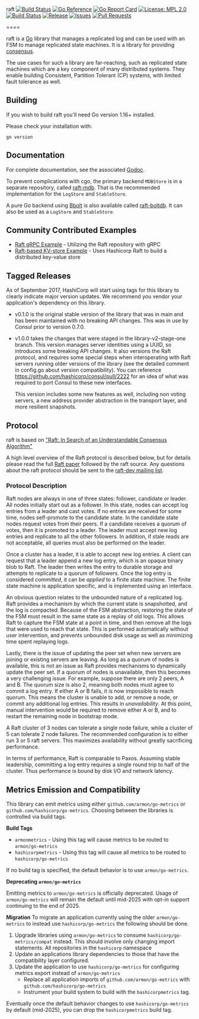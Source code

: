 raft [![Build Status](https://github.com/hashicorp/raft/workflows/ci/badge.svg)](https://github.com/hashicorp/raft/actions)
[![Go Reference](https://pkg.go.dev/badge/github.com/hashicorp/raft.svg)](https://pkg.go.dev/github.com/hashicorp/raft)
[![Go Report Card](https://goreportcard.com/badge/github.com/hashicorp/raft)](https://goreportcard.com/report/github.com/hashicorp/raft)
[![License: MPL 2.0](https://img.shields.io/badge/License-MPL%202.0-brightgreen.svg)](https://opensource.org/licenses/MPL-2.0)
[![Build Status](https://github.com/hashicorp/raft/actions/workflows/ci.yml/badge.svg)](https://github.com/hashicorp/raft/actions)
[![Release](https://img.shields.io/github/v/release/hashicorp/raft)](https://github.com/hashicorp/raft/releases)
[![Issues](https://img.shields.io/github/issues/hashicorp/raft)](https://github.com/hashicorp/raft/issues)
[![Pull Requests](https://img.shields.io/github/issues-pr/hashicorp/raft)](https://github.com/hashicorp/raft/pulls)

====

raft is a [Go](http://www.golang.org) library that manages a replicated
log and can be used with an FSM to manage replicated state machines. It
is a library for providing [consensus](http://en.wikipedia.org/wiki/Consensus_(computer_science)).

The use cases for such a library are far-reaching, such as replicated state
machines which are a key component of many distributed systems. They enable
building Consistent, Partition Tolerant (CP) systems, with limited
fault tolerance as well.

## Building

If you wish to build raft you'll need Go version 1.16+ installed.

Please check your installation with:

```
go version
```

## Documentation

For complete documentation, see the associated [Godoc](http://godoc.org/github.com/hashicorp/raft).

To prevent complications with cgo, the primary backend `MDBStore` is in a separate repository,
called [raft-mdb](http://github.com/hashicorp/raft-mdb). That is the recommended implementation
for the `LogStore` and `StableStore`.

A pure Go backend using [Bbolt](https://github.com/etcd-io/bbolt) is also available called
[raft-boltdb](https://github.com/hashicorp/raft-boltdb). It can also be used as a `LogStore`
and `StableStore`.


## Community Contributed Examples 
- [Raft gRPC Example](https://github.com/Jille/raft-grpc-example) - Utilizing the Raft repository with gRPC
- [Raft-based KV-store Example](https://github.com/otoolep/hraftd) - Uses Hashicorp Raft to build a distributed key-value store


## Tagged Releases

As of September 2017, HashiCorp will start using tags for this library to clearly indicate
major version updates. We recommend you vendor your application's dependency on this library.

* v0.1.0 is the original stable version of the library that was in main and has been maintained
with no breaking API changes. This was in use by Consul prior to version 0.7.0.

* v1.0.0 takes the changes that were staged in the library-v2-stage-one branch. This version
manages server identities using a UUID, so introduces some breaking API changes. It also versions
the Raft protocol, and requires some special steps when interoperating with Raft servers running
older versions of the library (see the detailed comment in config.go about version compatibility).
You can reference https://github.com/hashicorp/consul/pull/2222 for an idea of what was required
to port Consul to these new interfaces.

    This version includes some new features as well, including non voting servers, a new address
    provider abstraction in the transport layer, and more resilient snapshots.

## Protocol

raft is based on ["Raft: In Search of an Understandable Consensus Algorithm"](https://raft.github.io/raft.pdf)

A high level overview of the Raft protocol is described below, but for details please read the full
[Raft paper](https://raft.github.io/raft.pdf)
followed by the raft source. Any questions about the raft protocol should be sent to the
[raft-dev mailing list](https://groups.google.com/forum/#!forum/raft-dev).

### Protocol Description

Raft nodes are always in one of three states: follower, candidate or leader. All
nodes initially start out as a follower. In this state, nodes can accept log entries
from a leader and cast votes. If no entries are received for some time, nodes
self-promote to the candidate state. In the candidate state nodes request votes from
their peers. If a candidate receives a quorum of votes, then it is promoted to a leader.
The leader must accept new log entries and replicate to all the other followers.
In addition, if stale reads are not acceptable, all queries must also be performed on
the leader.

Once a cluster has a leader, it is able to accept new log entries. A client can
request that a leader append a new log entry, which is an opaque binary blob to
Raft. The leader then writes the entry to durable storage and attempts to replicate
to a quorum of followers. Once the log entry is considered *committed*, it can be
*applied* to a finite state machine. The finite state machine is application specific,
and is implemented using an interface.

An obvious question relates to the unbounded nature of a replicated log. Raft provides
a mechanism by which the current state is snapshotted, and the log is compacted. Because
of the FSM abstraction, restoring the state of the FSM must result in the same state
as a replay of old logs. This allows Raft to capture the FSM state at a point in time,
and then remove all the logs that were used to reach that state. This is performed automatically
without user intervention, and prevents unbounded disk usage as well as minimizing
time spent replaying logs.

Lastly, there is the issue of updating the peer set when new servers are joining
or existing servers are leaving. As long as a quorum of nodes is available, this
is not an issue as Raft provides mechanisms to dynamically update the peer set.
If a quorum of nodes is unavailable, then this becomes a very challenging issue.
For example, suppose there are only 2 peers, A and B. The quorum size is also
2, meaning both nodes must agree to commit a log entry. If either A or B fails,
it is now impossible to reach quorum. This means the cluster is unable to add,
or remove a node, or commit any additional log entries. This results in *unavailability*.
At this point, manual intervention would be required to remove either A or B,
and to restart the remaining node in bootstrap mode.

A Raft cluster of 3 nodes can tolerate a single node failure, while a cluster
of 5 can tolerate 2 node failures. The recommended configuration is to either
run 3 or 5 raft servers. This maximizes availability without
greatly sacrificing performance.

In terms of performance, Raft is comparable to Paxos. Assuming stable leadership,
committing a log entry requires a single round trip to half of the cluster.
Thus performance is bound by disk I/O and network latency.


  ## Metrics Emission and Compatibility

  This library can emit metrics using either `github.com/armon/go-metrics` or `github.com/hashicorp/go-metrics`. Choosing between the libraries is controlled via build tags. 

  **Build Tags**
  * `armonmetrics` - Using this tag will cause metrics to be routed to `armon/go-metrics`
  * `hashicorpmetrics` - Using this tag will cause all metrics to be routed to `hashicorp/go-metrics`

  If no build tag is specified, the default behavior is to use `armon/go-metrics`. 

  **Deprecating `armon/go-metrics`**

  Emitting metrics to `armon/go-metrics` is officially deprecated. Usage of `armon/go-metrics` will remain the default until mid-2025 with opt-in support continuing to the end of 2025.

  **Migration**
  To migrate an application currently using the older `armon/go-metrics` to instead use `hashicorp/go-metrics` the following should be done.

  1. Upgrade libraries using `armon/go-metrics` to consume `hashicorp/go-metrics/compat` instead. This should involve only changing import statements. All repositories in the `hashicorp` namespace
  2. Update an applications library dependencies to those that have the compatibility layer configured.
  3. Update the application to use `hashicorp/go-metrics` for configuring metrics export instead of `armon/go-metrics`
     * Replace all application imports of `github.com/armon/go-metrics` with `github.com/hashicorp/go-metrics`
     * Instrument your build system to build with the `hashicorpmetrics` tag.

  Eventually once the default behavior changes to use `hashicorp/go-metrics` by default (mid-2025), you can drop the `hashicorpmetrics` build tag.
